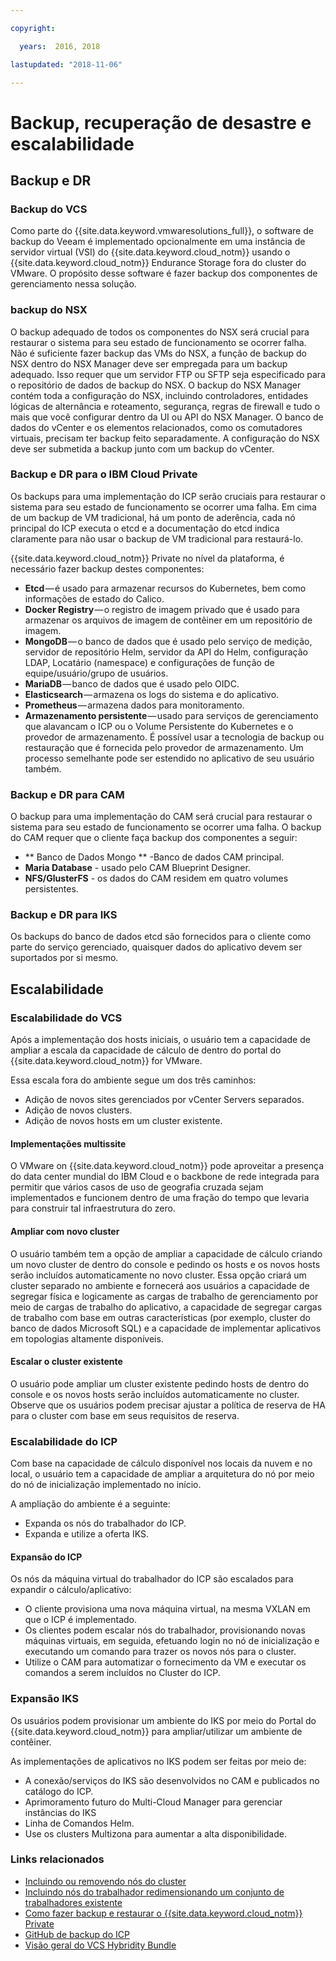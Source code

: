 ```yaml
---

copyright:

  years:  2016, 2018

lastupdated: "2018-11-06"

---
```


# Backup, recuperação de desastre e escalabilidade

## Backup e DR

###	Backup do VCS

Como parte do {{site.data.keyword.vmwaresolutions_full}}, o software de backup do Veeam é implementado opcionalmente em uma instância de servidor virtual (VSI) do {{site.data.keyword.cloud_notm}} usando o {{site.data.keyword.cloud_notm}} Endurance Storage fora do cluster do VMware. O propósito desse software é fazer backup dos componentes de gerenciamento nessa solução.

### backup do NSX

O backup adequado de todos os componentes do NSX será crucial para restaurar o sistema para seu estado de funcionamento se ocorrer falha. Não é suficiente fazer backup das VMs do NSX, a função de backup do NSX dentro do NSX Manager deve ser empregada para um backup adequado. Isso requer que um servidor FTP ou SFTP seja especificado para o repositório de dados de backup do NSX.
O backup do NSX Manager contém toda a configuração do NSX, incluindo controladores, entidades lógicas de alternância e roteamento, segurança, regras de firewall e tudo o mais que você configurar dentro da UI ou API do NSX Manager. O banco de dados do vCenter e os elementos relacionados, como os comutadores virtuais, precisam ter backup feito separadamente. A configuração do NSX deve ser submetida a backup junto com um backup do vCenter.

###	Backup e DR para o IBM Cloud Private

Os backups para uma implementação do ICP serão cruciais para restaurar o sistema para seu estado de funcionamento se ocorrer uma falha. Em cima de um backup de VM tradicional, há um ponto de aderência, cada nó principal do ICP executa o etcd e a documentação do etcd indica claramente para não usar o backup de VM tradicional para restaurá-lo.

{{site.data.keyword.cloud_notm}} Private no nível da plataforma, é necessário fazer backup destes componentes:

-	**Etcd** — é usado para armazenar recursos do Kubernetes, bem como informações de estado do Calico.
-	**Docker Registry** — o registro de imagem privado que é usado para armazenar os arquivos de imagem de contêiner em um repositório de imagem.
-	**MongoDB** — o banco de dados que é usado pelo serviço de medição, servidor de repositório Helm, servidor da API do Helm, configuração LDAP, Locatário (namespace) e configurações de função de equipe/usuário/grupo de usuários.
-	**MariaDB** — banco de dados que é usado pelo OIDC.
-	**Elasticsearch** — armazena os logs do sistema e do aplicativo.
-	**Prometheus** — armazena dados para monitoramento.
-	**Armazenamento persistente** — usado para serviços de gerenciamento que alavancam o ICP ou o Volume Persistente do Kubernetes e o provedor de armazenamento. É possível usar a tecnologia de backup ou restauração que é fornecida pelo provedor de armazenamento. Um processo semelhante pode ser estendido no aplicativo de seu usuário também.

###	Backup e DR para CAM
O backup para uma implementação do CAM será crucial para restaurar o sistema para seu estado de funcionamento se ocorrer uma falha. O backup do CAM requer que o cliente faça backup dos componentes a seguir:
-	** Banco de Dados Mongo ** -Banco de dados CAM principal.
-	**Maria Database** - usado pelo CAM Blueprint Designer.
-	**NFS/GlusterFS** - os dados do CAM residem em quatro volumes persistentes.

### Backup e DR para IKS
Os backups do banco de dados etcd são fornecidos para o cliente como parte do serviço gerenciado, quaisquer dados do aplicativo devem ser suportados por si mesmo.

## Escalabilidade

### Escalabilidade do VCS

Após a implementação dos hosts iniciais, o usuário tem a capacidade de ampliar a escala da capacidade de cálculo de dentro do portal do {{site.data.keyword.cloud_notm}} for VMware.

Essa escala fora do ambiente segue um dos três caminhos:
- Adição de novos sites gerenciados por vCenter Servers separados.
- Adição de novos clusters.
- Adição de novos hosts em um cluster existente.

####	Implementações multissite
O VMware on {{site.data.keyword.cloud_notm}} pode aproveitar a presença do data center mundial do IBM Cloud e o backbone de rede integrada para permitir que vários casos de uso de geografia cruzada sejam implementados e funcionem dentro de uma fração do tempo que levaria para construir tal infraestrutura do zero.

####	Ampliar com novo cluster
O usuário também tem a opção de ampliar a capacidade de cálculo criando um novo cluster de dentro do console e pedindo os hosts e os novos hosts serão incluídos automaticamente no novo cluster. Essa opção criará um cluster separado no ambiente e fornecerá aos usuários a capacidade de segregar física e logicamente as cargas de trabalho de gerenciamento por meio de cargas de trabalho do aplicativo, a capacidade de segregar cargas de trabalho com base em outras características (por exemplo, cluster do banco de dados Microsoft SQL) e a capacidade de implementar aplicativos em topologias altamente disponíveis.

####	Escalar o cluster existente
O usuário pode ampliar um cluster existente pedindo hosts de dentro do console e os novos hosts serão incluídos automaticamente no cluster. Observe que os usuários podem precisar ajustar a política de reserva de HA para o cluster com base em seus requisitos de reserva.

### Escalabilidade do ICP
Com base na capacidade de cálculo disponível nos locais da nuvem e no local, o usuário tem a capacidade de ampliar a arquitetura do nó por meio do nó de inicialização implementado no início.

A ampliação do ambiente é a seguinte:
- Expanda os nós do trabalhador do ICP.
- Expanda e utilize a oferta IKS.

####	Expansão do ICP
Os nós da máquina virtual do trabalhador do ICP são escalados para expandir o cálculo/aplicativo:
  - O cliente provisiona uma nova máquina virtual, na mesma VXLAN em que o ICP é implementado.
  - Os clientes podem escalar nós do trabalhador, provisionando novas máquinas virtuais, em seguida, efetuando login no nó de inicialização e executando um comando para trazer os novos nós para o cluster.
  - Utilize o CAM para automatizar o fornecimento da VM e executar os comandos a serem incluídos no Cluster do ICP.


###  Expansão IKS
Os usuários podem provisionar um ambiente do IKS por meio do Portal do {{site.data.keyword.cloud_notm}} para ampliar/utilizar um ambiente de contêiner.

As implementações de aplicativos no IKS podem ser feitas por meio de:
- A conexão/serviços do IKS são desenvolvidos no CAM e publicados no catálogo do ICP.
- Aprimoramento futuro do Multi-Cloud Manager para gerenciar instâncias do IKS
- Linha de Comandos Helm.
- Use os clusters Multizona para aumentar a alta disponibilidade.

### Links relacionados
* [Incluindo ou removendo nós do cluster](https://www.ibm.com/support/knowledgecenter/en/SSBS6K_2.1.0.3/installing/modify_cluster.html)
* [Incluindo nós do trabalhador redimensionando um conjunto de trabalhadores existente](../../../../containers/cs_clusters.html#resize_pool)
* [Como fazer backup e restaurar o {{site.data.keyword.cloud_notm}} Private](https://medium.com/ibm-cloud/how-to-backup-and-restore-ibm-cloud-private-part-1-b6300dc1d7d8)
* [GitHub de backup do ICP](https://github.com/ibm-cloud-architecture/icp-backup/)
* [Visão geral do VCS Hybridity Bundle](../vcs/vcs-hybridity-intro.html)
